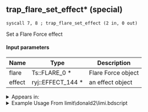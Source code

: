 ## trap_flare_set_effect* (special)

`syscall 7, 8 ; trap_flare_set_effect (2 in, 0 out)`

Set a Flare Force effect

#### Input parameters
| Name | Type | Description
|------|------|------------
| flare   | Ts::FLARE_0 *   | Flare Force object
| effect   | ryj::EFFECT_144 *   | an effect object




<details>
	<summary>Appears in:</summary>
| filename | Entity (obj)
|----------|-------------
| limit\donald2\limi.bdscript       |           
| limit\donald2_wi\limi.bdscript       |           

</details>

<details>
	<summary>Example Usage From limit\donald2\limi.bdscript</summary>
```plaintext
L1717:
 pushImm 0
 popToSp 160
 pushFromPSp 32
 pushImmf 4
 pushImmf 0.01
 pushImmf 8
 pushImmf 0
 gosub 44, L2470
 pushFromPSpVal 0
 syscall 1, 147 ; trap_obj_pos (1 in, 1 out)
 memcpyToSp 16, 176
 pushFromPSp 176
 memcpyToSpVal 16, 32
 pushFromPSpVal 32
 pushImm 4
 add 
 dup 
 fetchValue 0
 pushImmf -200
 addf 
 memcpy 0
 pushFromPSpVal 0
 syscall 1, 201 ; trap_obj_dir (1 in, 1 out)
 memcpyToSp 16, 176
 pushFromPSp 176
 pushImmf 50
 pushImmf 150
 syscall 0, 18 ; trap_random_range (2 in, 1 out)
 syscall 0, 36 ; trap_vector_mul (2 in, 1 out)
 memcpyToSp 16, 192
 pushFromPSp 192
 memcpyToSp 16, 16
 pushFromPSpVal 32
 pushFromPSp 16
 pushImmf -60
 pushImmf 60
 syscall 0, 18 ; trap_random_range (2 in, 1 out)
 degr 
 syscall 0, 13 ; trap_vector_roty (2 in, 1 out)
 memcpyToSp 16, 176
 pushFromPSp 176
 syscall 0, 4 ; trap_vector_add (2 in, 1 out)
 memcpyToSp 16, 176
 pushFromPSp 176
 memcpyToSpVal 16, 32
 pushFromFSpVal 72
 pushFromFSpVal 88
 gosub 52, L2355
 popToSpVal 64
 pushFromPSp 16
 pushImmf 1
 gosub 44, L2293
 pushFromPSp 16
 pushImm 4
 add 
 pushImmf -1
 memcpy 0
 pushFromFSpVal 64
 pushFromPSp 16
 syscall 0, 41 ; trap_effect_set_dir (2 in, 0 out)
 pushFromFSpVal 80
 pushFromFSpVal 64
 syscall 7, 8 ; trap_flare_set_effect (2 in, 0 out)
 pushFromFSp 0
 pushFromPSpVal 32
 gosub 44, L3056
 pushFromPSp 48
 pushImm 32
 add 
 pushFromFSp 0
 gosub 44, L2409
 memcpyToSp 16, 176
 pushFromPSp 176
 memcpy 16
```
</details>

